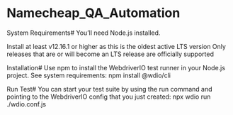 # Namecheap_QA_Automation

System Requirements#
You’ll need Node.js installed.

Install at least v12.16.1 or higher as this is the oldest active LTS version
Only releases that are or will become an LTS release are officially supported

Installation#
Use npm to install the WebdriverIO test runner in your Node.js project. See system requirements:
npm install @wdio/cli

Run Test#
You can start your test suite by using the run command and pointing to the WebdriverIO config that you just created:
npx wdio run ./wdio.conf.js